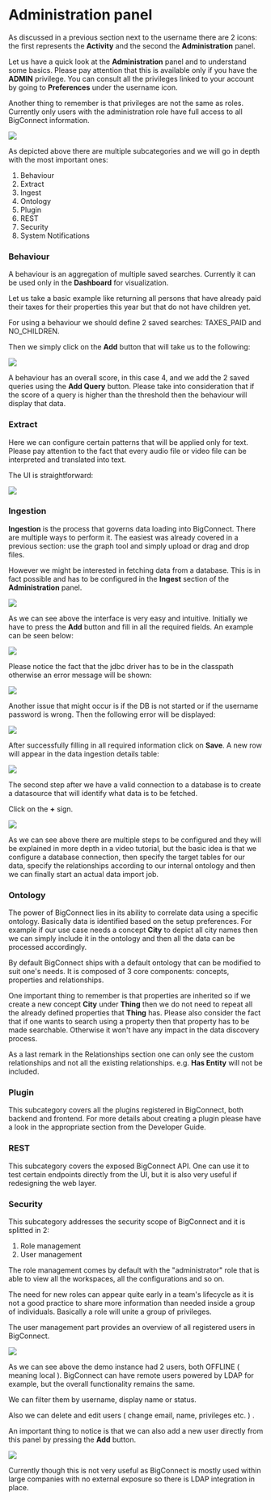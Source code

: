 # Administration panel

As discussed in a previous section next to the username there are 2 icons: the first represents the **Activity** and the second the **Administration** panel.

Let us have a quick look at the **Administration** panel and to understand some basics. Please pay attention that this is available only if you have the **ADMIN** privilege. You can consult all the privileges linked to your account by going to **Preferences** under the username icon.

Another thing to remember is that privileges are not the same as roles. Currently only users with the administration role have full access to all BigConnect information. 

![](../../.gitbook/assets/image%20%2872%29.png)

As depicted above there are multiple subcategories and we will go in depth with the most important ones:

1. Behaviour  
2. Extract 
3. Ingest
4. Ontology
5. Plugin
6. REST
7. Security
8. System Notifications

### **Behaviour**

A behaviour is an aggregation of multiple saved searches. Currently it can be used only in the **Dashboard** for visualization.

Let us take a basic example like returning all persons that have already paid their taxes for their properties this year but that do not have children yet.

For using a behaviour we should define 2 saved searches: TAXES\_PAID and NO\_CHILDREN. 

Then we simply click on the **Add** button that will take us to the following: 

![](../../.gitbook/assets/image%20%2868%29.png)

A behaviour has an overall score, in this case 4, and we add the 2 saved queries using the **Add Query** button. Please take into consideration that if the score of a query is higher than the threshold then the behaviour will display that data.

### Extract

Here we can configure certain patterns that will be applied only for text. Please pay attention to the fact that every audio file or video file can be interpreted and translated into text.

The UI is straightforward:

![](../../.gitbook/assets/image%20%2815%29.png)

### **Ingestion**

**Ingestion** is the process that governs data loading into BigConnect. There are multiple ways to perform it. The easiest was already covered in a previous section: use the graph tool and simply upload or drag and drop files.

However we might be interested in fetching data from a database. This is in fact possible and has to be configured in the **Ingest** section of the **Administration** panel.

![](../../.gitbook/assets/image%20%2843%29.png)

As we can see above the interface is very easy and intuitive. Initially we have to press the **Add** button and fill in all the required fields. An example can be seen below:

![](../../.gitbook/assets/image%20%2854%29.png)

Please notice the fact that the jdbc driver has to be in the classpath otherwise an error message will be shown:

![](../../.gitbook/assets/image%20%287%29.png)

Another issue that might occur is if the DB is not started or if the username password is wrong. Then the following error will be displayed:

![](../../.gitbook/assets/image%20%2823%29.png)

After successfully filling in all required information click on **Save**. A new row will appear in the data ingestion details table:

![](../../.gitbook/assets/image%20%2855%29.png)

The second step after we have a valid connection to a database is to create a datasource that will identify what data is to be fetched.

Click on the **+** sign.

![](../../.gitbook/assets/image%20%2875%29.png)

As we can see above there are multiple steps to be configured and they will be explained in more depth in a video tutorial, but the basic idea is that we configure a database connection, then specify the target tables for our data, specify the relationships according to our internal ontology and then we can finally start an actual data import job.

### Ontology

The power of BigConnect lies in its ability to correlate data using a specific ontology. Basically data is identified based on the setup preferences. For example if our use case needs a concept **City** to depict all city names then we can simply include it in the ontology and then all the data can be processed accordingly. 

By default BigConnect ships with a default ontology that can be modified to suit one's needs.  It is composed of 3 core components: concepts, properties and relationships. 

One important thing to remember is that properties are inherited so if we create a new concept **City** under **Thing** then we do not need to repeat all the already defined properties that **Thing** has. Please also consider the fact that if one wants to search using a property then that property has to be made searchable. Otherwise it won't have any impact in the data discovery process.

As a last remark in the Relationships section one can only see the custom relationships and not all the existing relationships. e.g. **Has Entity** will not be included.

### Plugin

This subcategory covers all the plugins registered in BigConnect, both backend and frontend. For more details about creating a plugin please have a look in the appropriate section from the Developer Guide.

### REST

This subcategory covers the exposed BigConnect API. One can use it to test certain endpoints directly from the UI, but it is also very useful if redesigning the web layer.

### Security

This subcategory addresses the security scope of BigConnect and it is splitted in 2:

1. Role management
2. User management

The role management comes by default with the "administrator" role that is able to view all the workspaces, all the configurations and so on.

The need for new roles can appear quite early in a team's lifecycle as it is not a good practice to share more information than needed inside a group of individuals. Basically a role will unite a group of privileges.

The user management part provides an overview of all registered users in BigConnect. 

![](../../.gitbook/assets/image%20%2824%29.png)

As we can see above the demo instance had 2 users, both OFFLINE \( meaning local \). BigConnect can have remote users powered by LDAP for example, but the overall functionality remains the same.

We can filter them by username, display name or status.

Also we can delete and edit users \( change email, name, privileges etc. \) .

An important thing to notice is that we can also add a new user directly from this panel by pressing the **Add** button.

![](../../.gitbook/assets/image%20%2847%29.png)

Currently though this is not very useful as BigConnect is mostly used within large companies with no external exposure so there is LDAP integration in place.

